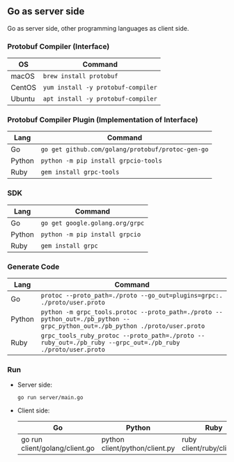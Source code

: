 Go as server side
---

Go as server side, other programming languages as client side.

### Protobuf Compiler (Interface)

| OS | Command                          |
|----------|-----------------------------------|
| macOS    | `brew install protobuf`           |
| CentOS   | `yum install -y protobuf-compiler` |
| Ubuntu   | `apt install -y protobuf-compiler` |

### Protobuf Compiler Plugin (Implementation of Interface)

| Lang | Command |
|---|---|
| Go | `go get github.com/golang/protobuf/protoc-gen-go` |
| Python | `python -m pip install grpcio-tools` |
|	Ruby | `gem install grpc-tools` |

### SDK 

| Lang | Command |
|---|---|
| Go | `go get google.golang.org/grpc` |
| Python | `python -m pip install grpcio` |
|	Ruby | `gem install grpc` |

### Generate Code

| Lang | Command |
|---|---|
| Go | `protoc --proto_path=./proto --go_out=plugins=grpc:. ./proto/user.proto` |
| Python | `python -m grpc_tools.protoc --proto_path=./proto --python_out=./pb_python --grpc_python_out=./pb_python ./proto/user.proto` |
|	Ruby | `grpc_tools_ruby_protoc --proto_path=./proto --ruby_out=./pb_ruby --grpc_out=./pb_ruby ./proto/user.proto` |

### Run

- Server side:

  `go run server/main.go`

- Client side:

  Go | Python | Ruby
  --- | --- | ---
  go run client/golang/client.go | python client/python/client.py | ruby client/ruby/client.rb

